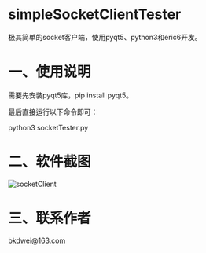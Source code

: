 # simpleSocketClientTester
极其简单的socket客户端，使用pyqt5、python3和eric6开发。

# 一、使用说明
  需要先安装pyqt5库，pip install pyqt5。
  
  最后直接运行以下命令即可：
  
  python3 socketTester.py
  
# 二、软件截图
![socketClient](http://images.dekiru.cn/socketTester_v1.PNG)

# 三、联系作者
  bkdwei@163.com
